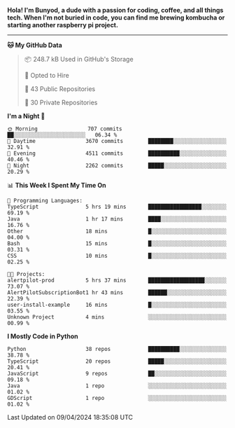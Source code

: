 <p>
<b>Hola! I'm Bunyod, a dude with a passion for coding, coffee, and all things tech. When I'm not buried in code, you can find me brewing kombucha or starting another raspberry pi project.</b>
</p>

---

<!--START_SECTION:waka-->
**🐱 My GitHub Data** 

> 📦 248.7 kB Used in GitHub's Storage 
 > 
> 💼 Opted to Hire
 > 
> 📜 43 Public Repositories 
 > 
> 🔑 30 Private Repositories 
 > 
**I'm a Night 🦉** 

```text
🌞 Morning                707 commits         ██░░░░░░░░░░░░░░░░░░░░░░░   06.34 % 
🌆 Daytime                3670 commits        ████████░░░░░░░░░░░░░░░░░   32.91 % 
🌃 Evening                4511 commits        ██████████░░░░░░░░░░░░░░░   40.46 % 
🌙 Night                  2262 commits        █████░░░░░░░░░░░░░░░░░░░░   20.29 % 
```


📊 **This Week I Spent My Time On** 

```text
💬 Programming Languages: 
TypeScript               5 hrs 19 mins       █████████████████░░░░░░░░   69.19 % 
Java                     1 hr 17 mins        ████░░░░░░░░░░░░░░░░░░░░░   16.76 % 
Other                    18 mins             █░░░░░░░░░░░░░░░░░░░░░░░░   04.00 % 
Bash                     15 mins             █░░░░░░░░░░░░░░░░░░░░░░░░   03.31 % 
CSS                      10 mins             █░░░░░░░░░░░░░░░░░░░░░░░░   02.25 % 

🐱‍💻 Projects: 
alertpilot-prod          5 hrs 37 mins       ██████████████████░░░░░░░   73.07 % 
AlertPilotSubscriptionBot1 hr 43 mins        ██████░░░░░░░░░░░░░░░░░░░   22.39 % 
user-install-example     16 mins             █░░░░░░░░░░░░░░░░░░░░░░░░   03.55 % 
Unknown Project          4 mins              ░░░░░░░░░░░░░░░░░░░░░░░░░   00.99 % 
```

**I Mostly Code in Python** 

```text
Python                   38 repos            ██████████░░░░░░░░░░░░░░░   38.78 % 
TypeScript               20 repos            █████░░░░░░░░░░░░░░░░░░░░   20.41 % 
JavaScript               9 repos             ██░░░░░░░░░░░░░░░░░░░░░░░   09.18 % 
Java                     1 repo              ░░░░░░░░░░░░░░░░░░░░░░░░░   01.02 % 
GDScript                 1 repo              ░░░░░░░░░░░░░░░░░░░░░░░░░   01.02 % 
```




 Last Updated on 09/04/2024 18:35:08 UTC
<!--END_SECTION:waka-->
